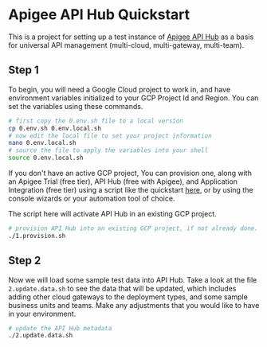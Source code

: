 # Apigee API Hub Quickstart
This is a project for setting up a test instance of [Apigee API Hub](https://cloud.google.com/apigee/docs/apihub/what-is-api-hub) as a basis for universal API management (multi-cloud, multi-gateway, multi-team).

## Step 1
To begin, you will need a Google Cloud project to work in, and have environment variables initialized to your GCP Project Id and Region. You can set the variables using these commands.

```sh
# first copy the 0.env.sh file to a local version
cp 0.env.sh 0.env.local.sh
# now edit the local file to set your project information
nano 0.env.local.sh
# source the file to apply the variables into your shell
source 0.env.local.sh
```

If you don't have an active GCP project, You can provision one, along with an Apigee Trial (free tier), API Hub (free with Apigee), and Application Integration (free tier) using a script like the quickstart [here](https://github.com/api-integration-samples/apigee-integration-quickstart), or by using the console wizards or your automation tool of choice.

The script here will activate API Hub in an existing GCP project.

```sh
# provision API Hub into an existing GCP project, if not already done.
./1.provision.sh
```
## Step 2
Now we will load some sample test data into API Hub. Take a look at the file `2.update.data.sh` to see the data that will be updated, which includes adding other cloud gateways to the deployment types, and some sample business units and teams. Make any adjustments that you would like to have in your environment.
```sh
# update the API Hub metadata
./2.update.data.sh
```